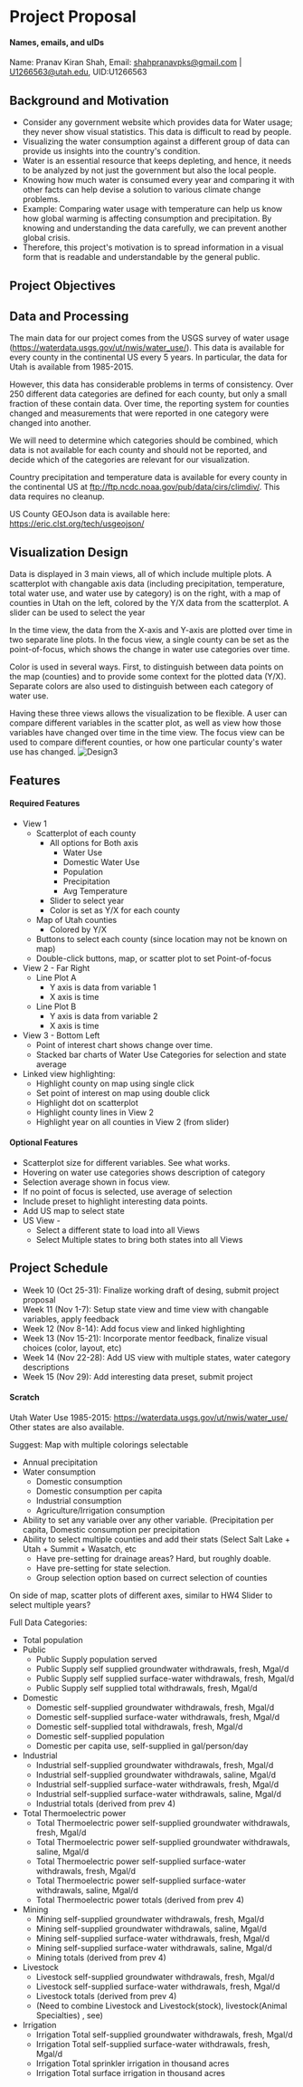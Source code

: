 # Project Proposal

#### Names, emails, and uIDs
Name: Pranav Kiran Shah, Email: shahpranavpks@gmail.com | U1266563@utah.edu, UID:U1266563

## Background and Motivation
 * Consider any government website which provides data for Water usage; they never show visual statistics. This data is difficult to read by people. 
 * Visualizing the water consumption against a different group of data can provide us insights into the country's condition.
 * Water is an essential resource that keeps depleting, and hence, it needs to be analyzed by not just the government but also the local people.
 * Knowing how much water is consumed every year and comparing it with other facts can help devise a solution to various climate change problems.
 * Example: Comparing water usage with temperature can help us know how global warming is affecting consumption and precipitation. By knowing and understanding the data carefully, we can prevent another global crisis.
 * Therefore, this project's motivation is to spread information in a visual form that is readable and understandable by the general public.


## Project Objectives

## Data and Processing
The main data for our project comes from the USGS survey of water usage (https://waterdata.usgs.gov/ut/nwis/water_use/). This data is available for every county in the continental US every 5 years. In particular, the data for Utah is available from 1985-2015.

However, this data has considerable problems in terms of consistency. Over 250 different data categories are defined for each county, but only a small fraction of these contain data. Over time, the reporting system for counties changed and measurements that were reported in one category were changed into another. 

We will need to determine which categories should be combined, which data is not available for each county and should not be reported, and decide which of the categories are relevant for our visualization.

Country precipitation and temperature data is available for every county in the continental US at ftp://ftp.ncdc.noaa.gov/pub/data/cirs/climdiv/. This data requires no cleanup.

US County GEOJson data is available here: https://eric.clst.org/tech/usgeojson/


## Visualization Design
Data is displayed in 3 main views, all of which include multiple plots. A scatterplot with changable axis data (including precipitation, temperature, total water use, and water use by category) is on the right, with a map of counties in Utah on the left, colored by the Y/X data from the scatterplot. A slider can be used to select the year

In the time view, the data from the X-axis and Y-axis are plotted over time in two separate line plots. In the focus view, a single county can be set as the point-of-focus, which shows the change in water use categories over time.

Color is used in several ways. First, to distinguish between data points on the map (counties) and to provide some context for the plotted data (Y/X). Separate colors are also used to distinguish between each category of water use.

Having these three views allows the visualization to be flexible. A user can compare different variables in the scatter plot, as well as view how those variables have changed over time in the time view. The focus view can be used to compare different counties, or how one particular county's water use has changed.
![Design3](Design3.png)


## Features
#### Required Features
* View 1
  * Scatterplot of each county
    * All options for Both axis
      * Water Use
      * Domestic Water Use
      * Population
      * Precipitation
      * Avg Temperature 
    * Slider to select year
    * Color is set as Y/X for each county 
  * Map of Utah counties
    * Colored by Y/X
  * Buttons to select each county (since location may not be known on map)
  * Double-click buttons, map, or scatter plot to set Point-of-focus
* View 2 - Far Right 
  * Line Plot A
    * Y axis is data from variable 1
    * X axis is time 
  * Line Plot B
    * Y axis is data from variable 2
    * X axis is time 
* View 3 - Bottom Left
  * Point of interest chart shows change over time.
  * Stacked bar charts of Water Use Categories for selection and state average
* Linked view highlighting:
  * Highlight county on map using single click
  * Set point of interest on map using double click
  * Highlight dot on scatterplot
  * Highlight county lines in View 2
  * Highlight year on all counties in View 2 (from slider)
#### Optional Features
* Scatterplot size for different variables. See what works.
* Hovering on water use categories shows description of category
* Selection average shown in focus view.
* If no point of focus is selected, use average of selection
* Include preset to highlight interesting data points.
* Add US map to select state
* US View - 
  * Select a different state to load into all Views
  * Select Multiple states to bring both states into all Views

## Project Schedule
* Week 10 (Oct 25-31): Finalize working draft of desing, submit project proposal
* Week 11 (Nov 1-7): Setup state view and time view with changable variables, apply feedback
* Week 12 (Nov 8-14): Add focus view and linked highlighting
* Week 13 (Nov 15-21): Incorporate mentor feedback, finalize visual choices (color, layout, etc)
* Week 14 (Nov 22-28): Add US view with multiple states, water category descriptions
* Week 15 (Nov 29): Add interesting data preset, submit project


#### Scratch
Utah Water Use 1985-2015: https://waterdata.usgs.gov/ut/nwis/water_use/ Other states are also available.

Suggest: Map with multiple colorings selectable
* Annual precipitation
* Water consumption
  * Domestic consumption
  * Domestic consumption per capita
  * Industrial consumption
  * Agriculture/Irrigation consumption
* Ability to set any variable over any other variable. (Precipitation per capita, Domestic consumption per precipitation
* Ability to select multiple counties and add their stats (Select Salt Lake + Utah + Summit + Wasatch, etc
  * Have pre-setting for drainage areas? Hard, but roughly doable.
  * Have pre-setting for state selection.
  * Group selection option based on currect selection of counties

On side of map, scatter plots of different axes, similar to HW4
Slider to select multiple years?

Full Data Categories:
 * Total population
 * Public
   * Public Supply population served
   * Public Supply self supplied groundwater withdrawals, fresh, Mgal/d
   * Public Supply self supplied surface-water withdrawals, fresh, Mgal/d
   * Public Supply self supplied total withdrawals, fresh, Mgal/d
 * Domestic
   * Domestic self-supplied groundwater withdrawals, fresh, Mgal/d
   * Domestic self-supplied surface-water withdrawals, fresh, Mgal/d
   * Domestic self-supplied total withdrawals, fresh, Mgal/d
   * Domestic self-supplied population
   * Domestic per capita use, self-supplied in gal/person/day
 * Industrial
   * Industrial self-supplied groundwater withdrawals, fresh, Mgal/d
   * Industrial self-supplied groundwater withdrawals, saline, Mgal/d
   * Industrial self-supplied surface-water withdrawals, fresh, Mgal/d
   * Industrial self-supplied surface-water withdrawals, saline, Mgal/d
   * Industrial totals (derived from prev 4)
 * Total Thermoelectric power
   * Total Thermoelectric power self-supplied groundwater withdrawals, fresh, Mgal/d
   * Total Thermoelectric power self-supplied groundwater withdrawals, saline, Mgal/d
   * Total Thermoelectric power self-supplied surface-water withdrawals, fresh, Mgal/d
   * Total Thermoelectric power self-supplied surface-water withdrawals, saline, Mgal/d
   * Total Thermoelectric power totals (derived from prev 4)
 * Mining 
   * Mining self-supplied groundwater withdrawals, fresh, Mgal/d
   * Mining self-supplied groundwater withdrawals, saline, Mgal/d
   * Mining self-supplied surface-water withdrawals, fresh, Mgal/d
   * Mining self-supplied surface-water withdrawals, saline, Mgal/d
   * Mining totals (derived from prev 4)
 * Livestock
   * Livestock self-supplied groundwater withdrawals, fresh, Mgal/d
   * Livestock self-supplied surface-water withdrawals, fresh, Mgal/d
   * Livestock totals (derived from prev 4)
   * (Need to combine Livestock and Livestock(stock), livestock(Animal Specialties) , see)
 * Irrigation
   * Irrigation Total self-supplied groundwater withdrawals, fresh, Mgal/d
   * Irrigation Total self-supplied surface-water withdrawals, fresh, Mgal/d
   * Irrigation Total sprinkler irrigation in thousand acres
   * Irrigation Total surface irrigation in thousand acres
